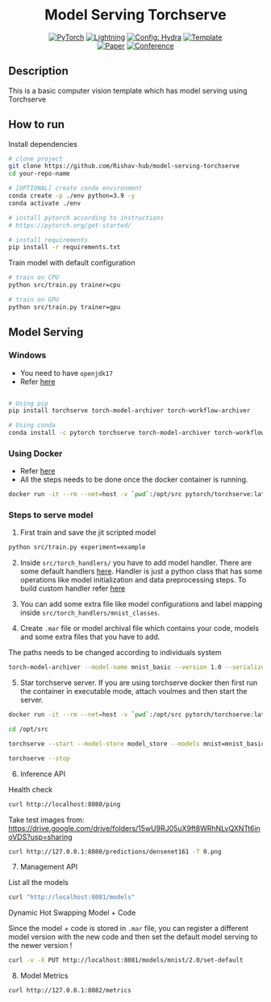 <div align="center">

# Model Serving Torchserve

<a href="https://pytorch.org/get-started/locally/"><img alt="PyTorch" src="https://img.shields.io/badge/PyTorch-ee4c2c?logo=pytorch&logoColor=white"></a>
<a href="https://pytorchlightning.ai/"><img alt="Lightning" src="https://img.shields.io/badge/-Lightning-792ee5?logo=pytorchlightning&logoColor=white"></a>
<a href="https://hydra.cc/"><img alt="Config: Hydra" src="https://img.shields.io/badge/Config-Hydra-89b8cd"></a>
<a href="https://github.com/ashleve/lightning-hydra-template"><img alt="Template" src="https://img.shields.io/badge/-Lightning--Hydra--Template-017F2F?style=flat&logo=github&labelColor=gray"></a><br>
[![Paper](http://img.shields.io/badge/paper-arxiv.1001.2234-B31B1B.svg)](https://www.nature.com/articles/nature14539)
[![Conference](http://img.shields.io/badge/AnyConference-year-4b44ce.svg)](https://papers.nips.cc/paper/2020)

</div>

## Description

This is a basic computer vision template which has model serving using Torchserve

## How to run

Install dependencies

```bash
# clone project
git clone https://github.com/Rishav-hub/model-serving-torchserve
cd your-repo-name

# [OPTIONAL] create conda environment
conda create -p ./env python=3.9 -y
conda activate ./env

# install pytorch according to instructions
# https://pytorch.org/get-started/

# install requirements
pip install -r requirements.txt
```

Train model with default configuration

```bash
# train on CPU
python src/train.py trainer=cpu

# train on GPU
python src/train.py trainer=gpu
```

## Model Serving

### Windows 

- You need to have `openjdk17`
- Refer [here](https://pytorch.org/serve/torchserve_on_win_native.html)

```bash

# Using pip
pip install torchserve torch-model-archiver torch-workflow-archiver

# Using conda
conda install -c pytorch torchserve torch-model-archiver torch-workflow-archiver

```

### Using Docker

- Refer [here](https://hub.docker.com/r/pytorch/torchserve)
- All the steps needs to be done once the docker container is running.

```bash
docker run -it --rm --net=host -v `pwd`:/opt/src pytorch/torchserve:latest bash
```

### Steps to serve model

1. First train and save the jit scripted model

```bash
python src/train.py experiment=example
```

2. Inside `src/torch_handlers/` you have to add model handler. There are some default handlers [here](https://pytorch.org/serve/default_handlers.html). Handler is just a python class that has some operations like model initialization and data preprocessing steps. To build custom handler refer [here](https://github.com/pytorch/serve/blob/master/ts/torch_handler/base_handler.py)

3. You can add some extra file like model configurations and label mapping inside `src/torch_handlers/mnist_classes`. 

4. Create `.mar` file or model archival file which contains your code, models and some extra files that you have to add.

The paths needs to be changed according to individuals system
```bash
torch-model-archiver --model-name mnist_basic --version 1.0 --serialized-file /home/ubuntu/lightning-hydra-template/logs/train/runs/2022-10-24_17-36-21/model.script.pt --handler /home/ubuntu/lightning-hydra-template/src/torch_handlers/mnist_handler.py --extra-files /home/ubuntu/lightning-hydra-template/src/torch_handlers/mnist_classes/index_to_name.json
```

5. Star torchserve server. If you are using torchserve docker then first run the container in executable mode, attach voulmes and then start the server.

```bash
docker run -it --rm --net=host -v `pwd`:/opt/src pytorch/torchserve:latest bash

cd /opt/src

torchserve --start --model-store model_store --models mnist=mnist_basic.mar

torchserve --stop
```
6. Inference API

Health check
```bash
curl http://localhost:8080/ping
```

Take test images from: https://drive.google.com/drive/folders/15wU9RJ05uX9ft8WRhNLvQXNTt6inoVDS?usp=sharing

```bash
curl http://127.0.0.1:8080/predictions/densenet161 -T 0.png
```
7. Management API

List all the models
```bash
curl "http://localhost:8081/models"
```
Dynamic Hot Swapping Model + Code

Since the model + code is stored in `.mar` file, you can register a different model version with the new code and then set the default model serving to the newer version !

```bash
curl -v -X PUT http://localhost:8081/models/mnist/2.0/set-default
```

8. Model Metrics
```bash
curl http://127.0.0.1:8082/metrics
```














